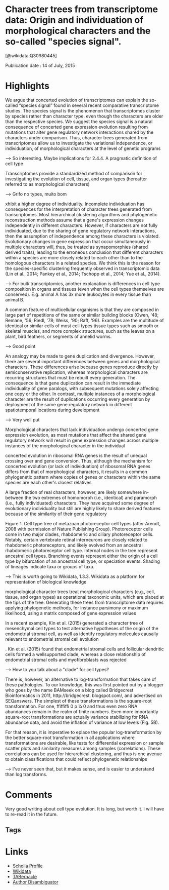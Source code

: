 
Character trees from transcriptome data: Origin and individuation of morphological characters and the so-called "species signal".
=================================================================================================================================
  
  [@wikidata:Q30980445]  
  
Publication date : 14 of July, 2015  

# Highlights

We
argue that concerted evolution of transcriptomes can explain the so-called “species signal” found
in several recent comparative transcriptome studies. The species signal is the phenomenon that
transcriptomes cluster by species rather than character type, even though the characters are older
than the respective species. We suggest the species signal is a natural consequence of concerted
gene expression evolution resulting from mutations that alter gene regulatory network
interactions shared by the characters under comparison. Thus, character trees generated from
transcriptomes allow us to investigate the variational independence, or individuation, of
morphological characters at the level of genetic programs

--> So interesting. Maybe implications for 2.4.4. A pragmatic definition of cell type


Transcriptomes provide a standardized method of comparison
for investigating the evolution of cell, tissue, and organ types
(hereafter referred to as morphological characters)

--> Grifo no types, muito bom

xhibit a higher degree of individuality.
Incomplete individuation has consequences for the interpretation of character trees generated from transcriptomes. Most
hierarchical clustering algorithms and phylogenetic reconstruction methods assume that a gene's expression changes independently in different characters. However, if characters are not fully
individuated, due to the sharing of gene regulatory network
interactions, then the assumption of independence among these
characters is violated. Evolutionary changes in gene expression
that occur simultaneously in multiple characters will, thus, be
treated as synapomorphies (shared derived traits), leading to the
erroneous conclusion that different characters within a species are
more closely related to each other than to the homologous
characters in a related species. We think this is the reason for the
species-specific clustering frequently observed in transcriptomic
data (Lin et al., 2014; Pankey et al., 2014; Tschopp et al., 2014; Yue
et al., 2014).

--> For bulk transcriptomics, another explanation is differences in cell type composition in organs and tissues (even when the cell types themselves are conserved). E.g. animal A has 3x more leukocytes in every tissue than animal B. 

A common feature of multicellular organisms is that they are
composed in large part of repetitions of the same or similar building blocks (Owen, '48; Remane, '56; Riedl, '78; Weiss, '90;
Raff, '96). Examples are the multitude of identical or similar cells
of most cell types tissue types such as smooth or skeletal muscles,
and more complex structures, such as the leaves on a plant, bird
feathers, or segments of annelid worms.

--> Good point

An analogy may
be made to gene duplication and divergence. However, there are
several important differences between genes and morphological
characters. These differences arise because genes reproduce
directly by semiconservative replication, whereas morphological
characters are recurring structures that must be rebuilt every generation.
The consequence is that gene duplication can result
in the immediate individuality of gene paralogs, with subsequent
mutations solely affecting one copy or the other. In contrast,
multiple instances of a morphological character are the result of
duplications occurring every generation by deployment of the
same gene regulatory network in different spatiotemporal
locations during development

--> Very well put

Morphological characters that lack individuation undergo concerted gene expression
evolution, as most mutations that affect the shared gene
regulatory network will result in gene expression changes across
multiple instances of the morphological character in the
individual

concerted evolution in ribosomal RNA genes is the result of unequal
crossing over and gene conversion. Thus, although the
mechanism for concerted evolution (or lack of individuation)
of ribosomal RNA genes differs from that of morphological
characters, it results in a common phylogenetic pattern where
copies of genes or characters within the same species are each
other's closest relatives

A large fraction of real characters,
however, are likely somewhere in-between the two extremes of
homomorph (i.e., identical) and paramorph (i.e., fully individuated) characters. They have acquired some degree of evolutionary individuality but still are highly likely to share derived
features because of the similarity of their gene regulatory

Figure 1. Cell type tree of metazoan photoreceptor cell types (after Arendt, 2008 with permission of Nature Publishing Group).
Photoreceptor cells come in two major clades, rhabdomeric and ciliary photoreceptor cells. Notably, certain vertebrate retinal interneurons
are closely related to rhabdomeric photoreceptors, and likely evolved from an ancestral rhabdomeric photoreceptor cell type. Internal nodes
in the tree represent ancestral cell types. Branching events represent either the origin of a cell type by bifurcation of an ancestral cell type, or
speciation events. Shading of lineages indicate taxa or groups of taxa.


--> This is worth going to Wikidata, 1.3.3. Wikidata as a platform for representation of biological knowledge

morphological character trees treat
morphological characters (e.g., cell, tissue, and organ types) as
operational taxonomic units, which are placed at the tips of the
tree. Generating these trees from transcriptome data requires
applying phylogenetic methods, for instance parsimony or
maximum likelihood, using a matrix composed of gene
expression values


In a recent example, Kin et al. (2015) generated a character tree
of mesenchymal cell types to test alternative hypotheses of the
origin of the endometrial stromal cell, as well as identify
regulatory molecules causally relevant to endometrial stromal
cell evolution

. Kin et al. (2015) found that endometrial
stromal cells and follicular dendritic cells formed a wellsupported clade, whereas a close relationship of endometrial
stromal cells and myofibroblasts was rejected

--> How to you talk about a "clade" for cell types?

There is, however, an alternative to log-transformation that
takes care of these pathologies. To our knowledge, this was first
pointed out by a blogger who goes by the name BAMseek on a
blog called Bridgecrest Bioinformatics in 2011, http://bridgecrest.
blogspot.com/, and advertised on SEQanswers. The simplest of
these transformations is the square-root transformation. For one, ffiffiffi
0 p ¼ 0 and thus even zero RNA abundances remain in the realm
of finite numbers. Even more importantly square-root transformations are actually variance stabilizing for RNA abundance
data, and avoid the inflation of variance at low levels (Fig. 5B).

For that reason, it is imperative to eplace the popular log-transformation by the better square-root
transformation in all applications where transformations are
desirable, like tests for differential expression or sample scatter
plots and similarity measures among samples (correlations).
These correlations can be used for hierarchical clustering, and
thus is one avenue to obtain classifications that could reflect
phylogenetic relationships

--> I've never seen that, but it makes sense, and is easier to understand than log transforms.

# Comments

Very good writing about cell type evolution. It is long, but worth it. I will have to re-read it in the future.


## Tags

# Links
  
 * [Scholia Profile](https://scholia.toolforge.org/work/Q30980445)  
 * [Wikidata](https://www.wikidata.org/wiki/Q30980445)  
 * [TABernacle](https://tabernacle.toolforge.org/?#/tab/manual/Q30980445/P921%3BP4510)  
 * [Author Disambiguator](https://author-disambiguator.toolforge.org/work_item_oauth.php?id=Q30980445&batch_id=&match=1&author_list_id=&doit=Get+author+links+for+workhttps://tabernacle.toolforge.org/?#/tab/manual/Q30980445/P921%3BP4510)  
